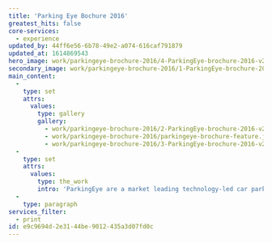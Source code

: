 ```yaml
---
title: 'Parking Eye Bochure 2016'
greatest_hits: false
core-services:
  - experience
updated_by: 44ff6e56-6b78-49e2-a074-616caf791879
updated_at: 1614869543
hero_image: work/parkingeye-brochure-2016/4-ParkingEye-brochure-2016-v2.jpg
secondary_image: work/parkingeye-brochure-2016/1-ParkingEye-brochure-2016-v2.jpg
main_content:
  -
    type: set
    attrs:
      values:
        type: gallery
        gallery:
          - work/parkingeye-brochure-2016/2-ParkingEye-brochure-2016-v2.jpg
          - work/parkingeye-brochure-2016/parkingeye-brochure-feature.jpg
          - work/parkingeye-brochure-2016/3-ParkingEye-brochure-2016-v2.jpg
  -
    type: set
    attrs:
      values:
        type: the_work
        intro: 'ParkingEye are a market leading technology-led car park management company, and they required some promotional material to showcase that to potential customers. With a little creative magic, we have taken their tech heavy content and uninspiring software screenshots (car park management, it isn’t pretty) and produced an elongated trifold brochure that anybody can simply pick up, browse and effortlessly retain the information in a concise and manageable way. Our mission was to make their content communicate with the audience effectively. Mission complete we’d say.'
  -
    type: paragraph
services_filter:
  - print
id: e9c9694d-2e31-44be-9012-435a3d07fd0c
---
```

